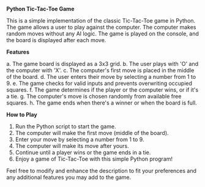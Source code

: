 **Python Tic-Tac-Toe Game**

This is a simple implementation of the classic Tic-Tac-Toe game in Python. The game allows a user to play against the computer. The computer makes random moves without any AI logic. The game is played on the console, and the board is displayed after each move.

**Features**

a. The game board is displayed as a 3x3 grid.
b. The user plays with 'O' and the computer with 'X'.
c. The computer's first move is placed in the middle of the board.
d. The user enters their move by selecting a number from 1 to 9.
e. The game checks for valid inputs and prevents overwriting occupied squares.
f. The game determines if the player or the computer wins, or if it's a tie.
g. The computer's move is chosen randomly from available free squares.
h. The game ends when there's a winner or when the board is full.

**How to Play**
1. Run the Python script to start the game.
2. The computer will make the first move (middle of the board).
3. Enter your move by selecting a number from 1 to 9.
4. The computer will make its move after yours.
5. Continue until a player wins or the game ends in a tie.
6. Enjoy a game of Tic-Tac-Toe with this simple Python program!

Feel free to modify and enhance the description to fit your preferences and any additional features you may add to the game.
